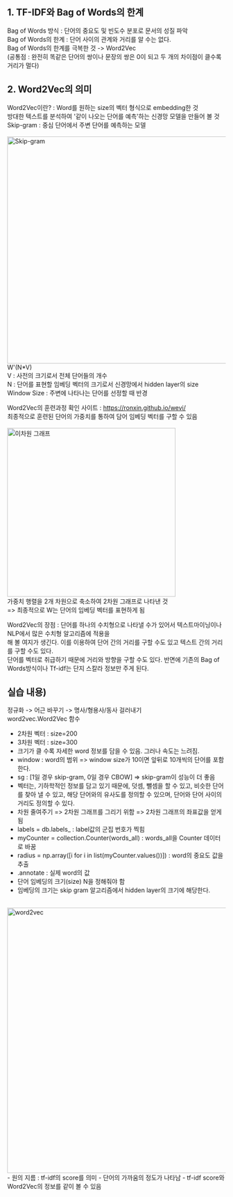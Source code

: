 ## 1. TF-IDF와 Bag of Words의 한계  
  
Bag of Words 방식 : 단어의 중요도 및 빈도수 분포로 문서의 성질 파악  
Bag of Words의 한계 : 단어 사이의 관계와 거리를 알 수는 없다.  
Bag of Words의 한계를 극복한 것 -> Word2Vec  
(공통점 : 완전히 똑같은 단어의 쌍이나 문장의 쌍은 0이 되고 두 개의 차이점이 클수록 거리가 멀다)  
  
## 2. Word2Vec의 의미  
  
Word2Vec이란? : Word를 원하는 size의 벡터 형식으로 embedding한 것  
방대한 텍스트를 분석하여 '같이 나오는 단어를 예측'하는 신경망 모델을 만들어 볼 것  
Skip-gram : 중심 단어에서 주변 단어를 예측하는 모델  
<br>
<img width="522" alt="Skip-gram" src="https://github.com/user-attachments/assets/028b5857-0622-4cf3-ac93-a31d5f86958e" />
<br>
W'(N*V)  
V : 사전의 크기로서 전체 단어들의 개수  
N : 단어를 표현할 임베딩 벡터의 크기로서 신경망에서 hidden layer의 size  
Window Size : 주변에 나타나는 단어를 선정할 때 반경  

Word2Vec의 훈련과정 확인 사이트 : https://ronxin.github.io/wevi/  
최종적으로 훈련된 단어의 가중치를 통하여 담어 임베딩 벡터를 구할 수 있음  
<br>
<img width="388" alt="이차원 그래프" src="https://github.com/user-attachments/assets/dbc8077b-691d-441a-9bc3-a0d1df8524a4" />
<br>
가중치 행렬을 2개 차원으로 축소하여 2차원 그래프로 나타낸 것  
=> 최종적으로 W는 단어의 임베딩 벡터를 표현하게 됨  
  
Word2Vec의 장점 : 단어를 하나의 수치형으로 나타낼 수가 있어서 텍스트마이닝이나 NLP에서 많은 수치형 알고리즘에 적용을  
해 볼 여지가 생긴다. 이를 이용하여 단어 간의 거리를 구할 수도 있고 텍스트 간의 거리를 구할 수도 있다.  
단어를 벡터로 취급하기 때문에 거리와 방향을 구할 수도 있다. 반면에 기존의 Bag of Words방식이나 Tf-idf는 단지 스칼라 정보만 주게 된다.  
  
   
   
## 실습 내용)  
  
정규화 -> 어근 바꾸기 -> 명사/형용사/동사 걸러내기  
word2vec.Word2Vec 함수  
- 2차원 벡터 : size=200  
- 3차원 벡터 : size=300  
- 크기가 클 수록 자세한 word 정보를 담을 수 있음. 그러나 속도는 느려짐.  
- window : word의 범위 => window size가 10이면 앞뒤로 10개씩의 단어를 포함한다.  
- sg : [1일 경우 skip-gram, 0일 경우 CBOW] => skip-gram이 성능이 더 좋음  
- 벡터는, 기하학적인 정보를 담고 있기 때문에, 덧셈, 뺄셈을 할 수 있고, 비슷한 단어를 찾아 낼 수 있고, 해당 단어와의 유사도를 정의할 수 있으며, 단어와 단어 사이의 거리도 정의할 수 있다.  
- 차원 줄여주기 => 2차원 그래프를 그리기 위함 => 2차원 그래프의 좌표값을 얻게 됨  
- labels = db.labels_ : label값의 군집 번호가 찍힘  
- myCounter = collection.Counter(words_all) : words_all을 Counter 데이터로 바꿈  
- radius = np.array([i for i in list(myCounter.values())]) : word의 중요도 값을 추출  
- .annotate : 실제 word의 값  
- 단어 임베딩의 크기(size) N을 정해줘야 함  
- 임베딩의 크기는 skip gram 알고리즘에서 hidden layer의 크기에 해당한다.
<br>
<img width="610" alt="word2vec" src="https://github.com/user-attachments/assets/17872897-013e-4043-b4f2-10e8c5411cda" />
<br>  
- 원의 지름 : tf-idf의 score를 의미  
- 단어의 가까움의 정도가 나타남  
- tf-idf score와 Word2Vec의 정보를 같이 볼 수 있음   
  
